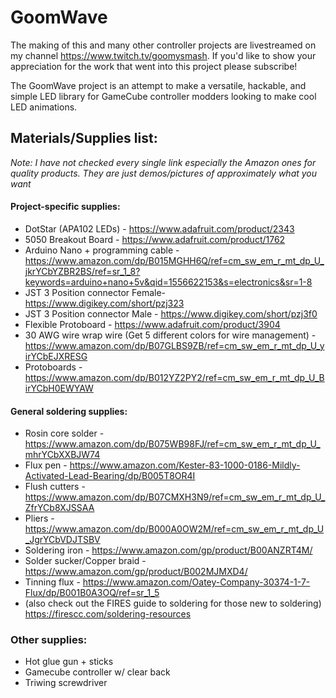 # GoomWave

The making of this and many other controller projects are livestreamed on my channel
https://www.twitch.tv/goomysmash. If you'd like to show your appreciation for the work that went into this project please subscribe!

The GoomWave project is an attempt to make a versatile, hackable, and simple LED library for GameCube controller modders looking to make cool LED animations.

## Materials/Supplies list:
*Note: I have not checked every single link especially the Amazon ones for quality products. They are just demos/pictures of approximately what you want*

#### Project-specific supplies:
* DotStar (APA102 LEDs) - https://www.adafruit.com/product/2343
* 5050 Breakout Board - https://www.adafruit.com/product/1762
* Arduino Nano + programming cable - https://www.amazon.com/dp/B015MGHH6Q/ref=cm_sw_em_r_mt_dp_U_jkrYCbYZBR2BS/ref=sr_1_8?keywords=arduino+nano+5v&qid=1556622153&s=electronics&sr=1-8
* JST 3 Position connector Female- https://www.digikey.com/short/pzj323
* JST 3 Position connector Male - https://www.digikey.com/short/pzj3f0
* Flexible Protoboard - https://www.adafruit.com/product/3904
* 30 AWG wire wrap wire (Get 5 different colors for wire management) - https://www.amazon.com/dp/B07GLBS9ZB/ref=cm_sw_em_r_mt_dp_U_yirYCbEJXRESG
* Protoboards - https://www.amazon.com/dp/B012YZ2PY2/ref=cm_sw_em_r_mt_dp_U_BirYCbH0EWYAW

#### General soldering supplies:
* Rosin core solder - https://www.amazon.com/dp/B075WB98FJ/ref=cm_sw_em_r_mt_dp_U_mhrYCbXXBJW74
* Flux pen - https://www.amazon.com/Kester-83-1000-0186-Mildly-Activated-Lead-Bearing/dp/B005T8OR4I
* Flush cutters - https://www.amazon.com/dp/B07CMXH3N9/ref=cm_sw_em_r_mt_dp_U_ZfrYCb8XJSSAA
* Pliers - https://www.amazon.com/dp/B000A0OW2M/ref=cm_sw_em_r_mt_dp_U_JgrYCbVDJTSBV
* Soldering iron - https://www.amazon.com/gp/product/B00ANZRT4M/
* Solder sucker/Copper braid - https://www.amazon.com/gp/product/B002MJMXD4/
* Tinning flux - https://www.amazon.com/Oatey-Company-30374-1-7-Flux/dp/B001B0A3OQ/ref=sr_1_5
* (also check out the FIRES guide to soldering for those new to soldering)
https://firescc.com/soldering-resources

### Other supplies:
* Hot glue gun + sticks
* Gamecube controller w/ clear back
* Triwing screwdriver

